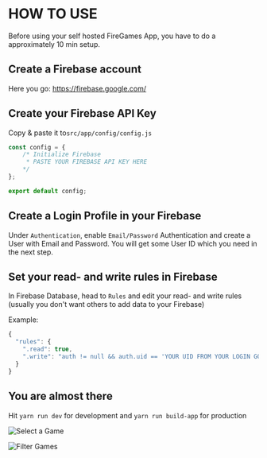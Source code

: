 # HOW TO USE

Before using your self hosted FireGames App, you have to do a approximately 10 min setup.

## Create a Firebase account
Here you go: https://firebase.google.com/
## Create your Firebase API Key

Copy & paste it to`src/app/config/config.js`

```javascript
const config = {
	/* Initialize Firebase
	 * PASTE YOUR FIREBASE API KEY HERE
	*/
};

export default config;
```

## Create a Login Profile in your Firebase

Under `Authentication`, enable `Email/Password` Authentication and create a User with Email and Password. You will get some User ID which you need in the next step.

## Set your read- and write rules in Firebase

In Firebase Database, head to `Rules` and edit your read- and write rules (usually you don't want others to add data to your Firebase)

Example:

```javascript
{
  "rules": {
    ".read": true,
    ".write": "auth != null && auth.uid == 'YOUR UID FROM YOUR LOGIN GOES HERE'"
  }
}
```

## You are almost there
Hit `yarn run dev` for development and `yarn run build-app` for production

![Select a Game](https://github.com/marc-se/firegames/tree/master/src/app/assets/select.gif "Select Game")

![Filter Games](https://github.com/marc-se/firegames/tree/master/src/app/assets/filter.gif "Filter")
